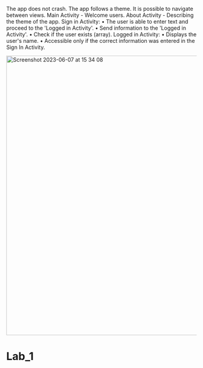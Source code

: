 The app does not crash. The app follows a theme. It is possible to navigate between views.
Main Activity - Welcome users.
About Activity - Describing the theme of the app.
Sign in Activity:
• The user is able to enter text and proceed to the 'Logged in Activity'.
• Send information to the 'Logged in Activity'.
• Check if the user exists (array).
Logged in Activity:
• Displays the user's name.
• Accessible only if the correct information was entered in the Sign In Activity.

<img width="740" alt="Screenshot 2023-06-07 at 15 34 08" src="https://github.com/AleksandraRusak/Lab_1/assets/112869405/9ebc61c3-04bb-4404-b468-c7b8c311d1d9">

# Lab_1
